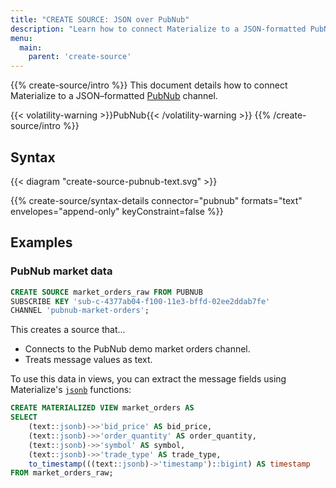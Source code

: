 ```yaml
---
title: "CREATE SOURCE: JSON over PubNub"
description: "Learn how to connect Materialize to a JSON-formatted PubNub stream"
menu:
  main:
    parent: 'create-source'
---
```


{{% create-source/intro %}}
This document details how to connect Materialize to a JSON–formatted
[PubNub](https://www.pubnub.com) channel.

{{< volatility-warning >}}PubNub{{< /volatility-warning >}}
{{% /create-source/intro %}}

## Syntax

{{< diagram "create-source-pubnub-text.svg" >}}

{{% create-source/syntax-details connector="pubnub" formats="text" envelopes="append-only" keyConstraint=false %}}

## Examples

### PubNub market data

```sql
CREATE SOURCE market_orders_raw FROM PUBNUB
SUBSCRIBE KEY 'sub-c-4377ab04-f100-11e3-bffd-02ee2ddab7fe'
CHANNEL 'pubnub-market-orders';
```

This creates a source that...

- Connects to the PubNub demo market orders channel.
- Treats message values as text.

To use this data in views, you can extract the message fields using
Materialize's [`jsonb`](/sql/types/jsonb) functions:

```sql
CREATE MATERIALIZED VIEW market_orders AS
SELECT
    (text::jsonb)->>'bid_price' AS bid_price,
    (text::jsonb)->>'order_quantity' AS order_quantity,
    (text::jsonb)->>'symbol' AS symbol,
    (text::jsonb)->>'trade_type' AS trade_type,
    to_timestamp(((text::jsonb)->'timestamp')::bigint) AS timestamp
FROM market_orders_raw;
```
